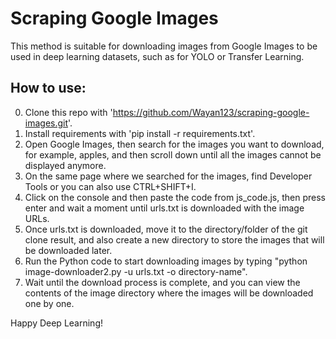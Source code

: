 # Scraping Google Images

This method is suitable for downloading images from Google Images to be used in deep learning datasets, such as for YOLO or Transfer Learning.

## How to use:

0. Clone this repo with 'https://github.com/Wayan123/scraping-google-images.git'.
1. Install requirements with 'pip install -r requirements.txt'.
2. Open Google Images, then search for the images you want to download, for example, apples, and then scroll down until all the images cannot be displayed anymore.
3. On the same page where we searched for the images, find Developer Tools or you can also use CTRL+SHIFT+I.
4. Click on the console and then paste the code from js_code.js, then press enter and wait a moment until urls.txt is downloaded with the image URLs.
5. Once urls.txt is downloaded, move it to the directory/folder of the git clone result, and also create a new directory to store the images that will be downloaded later.
6. Run the Python code to start downloading images by typing "python image-downloader2.py -u urls.txt -o directory-name".
7. Wait until the download process is complete, and you can view the contents of the image directory where the images will be downloaded one by one.

Happy Deep Learning!
